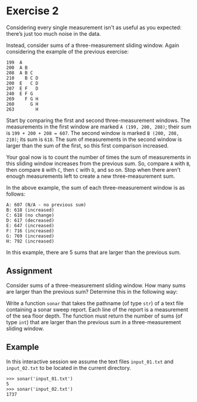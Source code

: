 # Exercise 2

Considering every single measurement isn't as useful as you expected: there’s just too much noise in the data.

Instead, consider sums of a three-measurement sliding window. Again considering the example of the previous exercise:

```
199  A
200  A B
208  A B C
210    B C D
200  E   C D
207  E F   D
240  E F G
269    F G H
260      G H
263        H
```

Start by comparing the first and second three-measurement windows. The measurements in the first window are marked `A (199, 200, 208)`; their sum is `199 + 200 + 208 = 607`. The second window is marked `B (200, 208, 210)`; its sum is `618`. The sum of measurements in the second window is larger than the sum of the first, so this first comparison increased.

Your goal now is to count the number of times the sum of measurements in this sliding window increases from the previous sum. So, compare `A` with `B`, then compare `B` with `C`, then `C` with `D`, and so on. Stop when there aren't enough measurements left to create a new three-measurement sum.

In the above example, the sum of each three-measurement window is as follows:

```
A: 607 (N/A - no previous sum)
B: 618 (increased)
C: 618 (no change)
D: 617 (decreased)
E: 647 (increased)
F: 716 (increased)
G: 769 (increased)
H: 792 (increased)
```

In this example, there are 5 sums that are larger than the previous sum.



## Assignment
Consider sums of a three-measurement sliding window. How many sums are larger than the previous sum? Determine this in the following way:

Write a function `sonar` that takes the pathname (of type `str`) of a text file containing a sonar sweep report. Each line of the report is a measurement of the sea floor depth. The function must return the number of sums (of type `int`) that are larger than the previous sum in a three-measurement sliding window.



## Example

In this interactive session we assume the text files `input_01.txt` and `input_02.txt` to be located in the current directory.

```
>>> sonar('input_01.txt')
5
>>> sonar('input_02.txt')
1737
```

